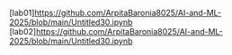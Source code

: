 [lab01]https://github.com/ArpitaBaronia8025/AI-and-ML-2025/blob/main/Untitled30.ipynb
[lab02]https://github.com/ArpitaBaronia8025/AI-and-ML-2025/blob/main/Untitled30.ipynb
